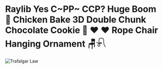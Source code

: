 # Raylib Yes C~PP~ CCP? Huge Boom 🥼 Chicken Bake 3D Double Chunk Chocolate Cookie 💉 ❤ ❤️ Rope Chair Hanging Ornament 🪑𓍯
![Trafalgar Law](https://static.wikia.nocookie.net/onepiece/images/c/c4/R-ROOM.png/reviksion/latest?cb=20230702090516)
